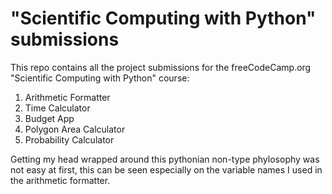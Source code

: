 # "Scientific Computing with Python" submissions
This repo contains all the project submissions for the freeCodeCamp.org "Scientific Computing with Python" course:

1. Arithmetic Formatter
2. Time Calculator
3. Budget App
4. Polygon Area Calculator
5. Probability Calculator

Getting my head wrapped around this pythonian non-type phylosophy was not easy at first, this can be seen especially on the variable names I used in the arithmetic formatter.
